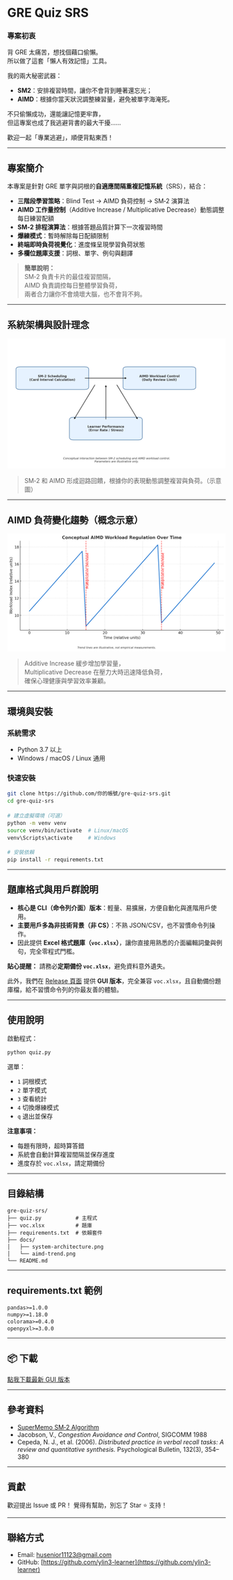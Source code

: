 # GRE Quiz SRS

### 專案初衷
背 GRE 太痛苦，想找個藉口偷懶。  
所以做了這套「懶人有效記憶」工具。

我的兩大秘密武器：

- **SM2**：安排複習時間，讓你不會背到睡著還忘光；
- **AIMD**：根據你當天狀況調整練習量，避免被單字海淹死。

不只偷懶成功，還能讓記憶更牢靠，  
但這專案也成了我逃避背書的最大干擾……  

歡迎一起「專業逃避」，順便背點東西！

---

## 專案簡介

本專案是針對 GRE 單字與詞根的**自適應間隔重複記憶系統**（SRS），結合：

- **三階段學習策略**：Blind Test → AIMD 負荷控制 → SM‑2 演算法  
- **AIMD 工作量控制**（Additive Increase / Multiplicative Decrease）動態調整每日練習配額  
- **SM‑2 排程演算法**：根據答題品質計算下一次複習時間  
- **爆練模式**：暫時解除每日配額限制  
- **終端即時負荷視覺化**：進度條呈現學習負荷狀態  
- **多欄位題庫支援**：詞根、單字、例句與翻譯  

> **簡單說明：**  
> SM‑2 負責卡片的最佳複習間隔，  
> AIMD 負責調控每日整體學習負荷，  
> 兩者合力讓你不會燒壞大腦，也不會背不夠。  

---

## 系統架構與設計理念

![System Architecture](doc/system-architecture.png)

> SM‑2 和 AIMD 形成迴路回饋，根據你的表現動態調整複習與負荷。（示意圖）

---

## AIMD 負荷變化趨勢（概念示意）

![Conceptual AIMD Trend](doc/aimd-trend.png)

> Additive Increase 緩步增加學習量，  
> Multiplicative Decrease 在壓力大時迅速降低負荷，  
> 確保心理健康與學習效率兼顧。

---

## 環境與安裝

### 系統需求
- Python 3.7 以上
- Windows / macOS / Linux 通用

### 快速安裝
```bash
git clone https://github.com/你的帳號/gre-quiz-srs.git
cd gre-quiz-srs

# 建立虛擬環境（可選）
python -m venv venv
source venv/bin/activate  # Linux/macOS
venv\Scripts\activate     # Windows

# 安裝依賴
pip install -r requirements.txt
````

---

## 題庫格式與用戶群說明

* **核心是 CLI（命令列介面）版本**：輕量、易擴展，方便自動化與進階用戶使用。
* **主要用戶多為非技術背景（非 CS）**：不熟 JSON/CSV，也不習慣命令列操作。
* 因此提供 **Excel 格式題庫（`voc.xlsx`）**，讓你直接用熟悉的介面編輯詞彙與例句，完全零程式門檻。

**貼心提醒：**
請務必**定期備份 `voc.xlsx`**，避免資料意外遺失。

此外，我們在 [Release 頁面](https://github.com/ylin3-learner/GRE-Quiz-SRS/releases) 提供 **GUI 版本**，完全兼容 `voc.xlsx`，且自動備份題庫檔，給不習慣命令列的你最友善的體驗。

---

## 使用說明

啟動程式：

```bash
python quiz.py
```

選單：

* `1` 詞根模式
* `2` 單字模式
* `3` 查看統計
* `4` 切換爆練模式
* `q` 退出並保存

**注意事項：**

* 每題有限時，超時算答錯
* 系統會自動計算複習間隔並保存進度
* 進度存於 `voc.xlsx`，請定期備份

---

## 目錄結構

```
gre-quiz-srs/
├── quiz.py           # 主程式
├── voc.xlsx          # 題庫
├── requirements.txt  # 依賴套件
├── docs/
│   ├── system-architecture.png
│   └── aimd-trend.png
└── README.md
```

---

## requirements.txt 範例

```
pandas>=1.0.0
numpy>=1.18.0
colorama>=0.4.0
openpyxl>=3.0.0
```

---

## 📦 下載

[點我下載最新 GUI 版本](https://github.com/ylin3-learner/GRE-Quiz-SRS/releases/latest/download/QuizApp.zip)

---

## 參考資料

* [SuperMemo SM‑2 Algorithm](https://www.supermemo.com/en/archives1990-2015/english/ol/sm2)
* Jacobson, V., *Congestion Avoidance and Control*, SIGCOMM 1988
* Cepeda, N. J., et al. (2006). *Distributed practice in verbal recall tasks: A review and quantitative synthesis.* Psychological Bulletin, 132(3), 354–380

---

## 貢獻

歡迎提出 Issue 或 PR！
覺得有幫助，別忘了 Star ⭐ 支持！

---

## 聯絡方式

* Email: [husenior11123@gmail.com](mailto:husenior11123@gmail.com)
* GitHub: [https://github.com/ylin3-learner](https://github.com/ylin3-learner)
